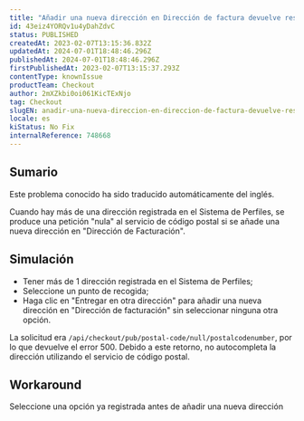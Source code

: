 ```yaml
---
title: "Añadir una nueva dirección en Dirección de factura devuelve resultados nulos de la API"
id: 43eiz4YORQv1u4yDahZdvC
status: PUBLISHED
createdAt: 2023-02-07T13:15:36.832Z
updatedAt: 2024-07-01T18:48:46.296Z
publishedAt: 2024-07-01T18:48:46.296Z
firstPublishedAt: 2023-02-07T13:15:37.293Z
contentType: knownIssue
productTeam: Checkout
author: 2mXZkbi0oi061KicTExNjo
tag: Checkout
slugEN: anadir-una-nueva-direccion-en-direccion-de-factura-devuelve-resultados-nulos-de-la-api
locale: es
kiStatus: No Fix
internalReference: 748668
---
```


## Sumario

<div class="alert alert-info">
  <p>Este problema conocido ha sido traducido automáticamente del inglés.</p>
</div>


Cuando hay más de una dirección registrada en el Sistema de Perfiles, se produce una petición "nula" al servicio de código postal si se añade una nueva dirección en "Dirección de Facturación".


##

## Simulación



- Tener más de 1 dirección registrada en el Sistema de Perfiles;
- Seleccione un punto de recogida;
- Haga clic en "Entregar en otra dirección" para añadir una nueva dirección en "Dirección de facturación" sin seleccionar ninguna otra opción.

La solicitud era `/api/checkout/pub/postal-code/null/postalcodenumber`, por lo que devuelve el error 500. Debido a este retorno, no autocompleta la dirección utilizando el servicio de código postal.



## Workaround


Seleccione una opción ya registrada antes de añadir una nueva dirección




